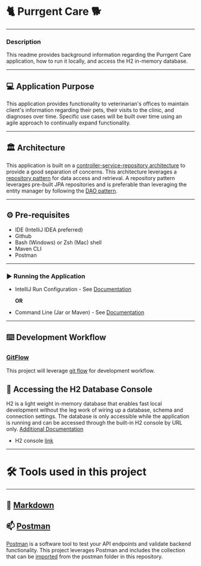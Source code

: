 # 🐈 Purrgent Care 🐕
___

### Description

This readme provides background information regarding the Purrgent Care application, how to run it locally,
and access the H2 in-memory database.

___

## 💻 Application Purpose

This application provides functionality to veterinarian's offices to maintain client's information regarding
their pets, their visits to the clinic, and diagnoses over time. Specific use cases will be built over time 
using an agile approach to continually expand functionality.

___

## 🏛 Architecture

This application is built on a [controller-service-repository architecture](https://tom-collings.medium.com/controller-service-repository-16e29a4684e5)
to provide a good separation of concerns. This architecture leverages a [repository pattern](https://java-design-patterns.com/patterns/repository/)
for data access and retrieval. A repository pattern leverages pre-built JPA repositories and is preferable than 
leveraging the entity manager by following the [DAO pattern](https://www.baeldung.com/java-dao-vs-repository).

___

## ⚙️ Pre-requisites

- IDE (IntelliJ IDEA preferred)
- Github
- Bash (Windows) or Zsh (Mac) shell
- Maven CLI
- Postman

___

### ▶️ Running the Application

- IntelliJ Run Configuration - See [Documentation](https://www.jetbrains.com/help/idea/run-debug-configuration-spring-boot.html)
    
    **OR**

- Command Line (Jar or Maven) - See [Documentation](https://www.javaguides.net/2019/05/run-spring-boot-app-from-command-line.html)

___

## ⌨️ Development Workflow

###  [GitFlow][git-flow-doc]

This project will leverage [git flow][git-flow-doc] for development workflow.

## 💾 Accessing the H2 Database Console

H2 is a light weight in-memory database that enables fast local development without the leg work of wiring up
a database, schema and connection settings. The database is only accessible while the application is running
and can be accessed through the built-in H2 console by URL only. [Additional Documentation](https://www.jetbrains.com/help/idea/h2.html)

- H2 console [link](http://localhost:8080/h2-console/)

___

# 🛠 Tools used in this project

___

## 📘 [Markdown][markdown-doc]

## 📫 [Postman](https://www.postman.com/)

[Postman](https://www.postman.com/) is a software tool to test your API endpoints and
validate backend functionality. This project leverages Postman and includes the collection
that can be [imported](https://learning.postman.com/docs/getting-started/importing-and-exporting/importing-and-exporting-overview/)
from the postman folder in this repository. 

[git-flow-doc]: documentation/git-flow.md
[markdown-doc]: documentation/markdown.md
